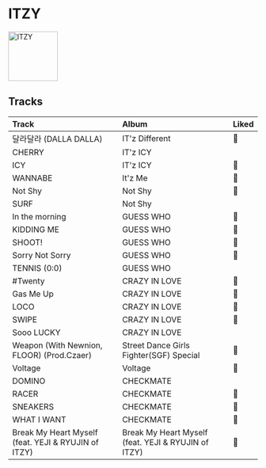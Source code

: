 
# ITZY


<img src="https://i.scdn.co/image/ab6761610000e5ebaa28abbc6d04ccd22c8ae3b5" alt="ITZY" width="100" />

## Tracks

| Track                                               | Album                                               | Liked   |
|:----------------------------------------------------|:----------------------------------------------------|:--------|
| 달라달라 (DALLA DALLA)                                  | IT'z Different                                      | 💚       |
| CHERRY                                              | IT'z ICY                                            |         |
| ICY                                                 | IT'z ICY                                            | 💚       |
| WANNABE                                             | It'z Me                                             | 💚       |
| Not Shy                                             | Not Shy                                             | 💚       |
| SURF                                                | Not Shy                                             |         |
| In the morning                                      | GUESS WHO                                           | 💚       |
| KIDDING ME                                          | GUESS WHO                                           | 💚       |
| SHOOT!                                              | GUESS WHO                                           | 💚       |
| Sorry Not Sorry                                     | GUESS WHO                                           | 💚       |
| TENNIS (0:0)                                        | GUESS WHO                                           |         |
| #Twenty                                             | CRAZY IN LOVE                                       | 💚       |
| Gas Me Up                                           | CRAZY IN LOVE                                       | 💚       |
| LOCO                                                | CRAZY IN LOVE                                       | 💚       |
| SWIPE                                               | CRAZY IN LOVE                                       | 💚       |
| Sooo LUCKY                                          | CRAZY IN LOVE                                       |         |
| Weapon (With Newnion, FLOOR) (Prod.Czaer)           | Street Dance Girls Fighter(SGF) Special             | 💚       |
| Voltage                                             | Voltage                                             | 💚       |
| DOMINO                                              | CHECKMATE                                           |         |
| RACER                                               | CHECKMATE                                           | 💚       |
| SNEAKERS                                            | CHECKMATE                                           | 💚       |
| WHAT I WANT                                         | CHECKMATE                                           | 💚       |
| Break My Heart Myself (feat. YEJI & RYUJIN of ITZY) | Break My Heart Myself (feat. YEJI & RYUJIN of ITZY) | 💚       |